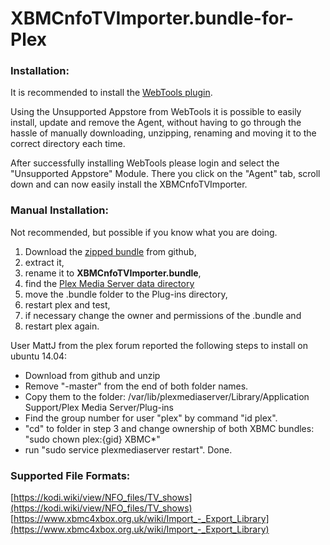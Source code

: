 XBMCnfoTVImporter.bundle-for-Plex
=================================
### Installation:
It is recommended to install the [WebTools plugin](http://forums.plex.tv/discussion/288191/webtools-unsupported-appstore/p1).

Using the Unsupported Appstore from WebTools it is possible
to easily install, update and remove the Agent, without having
to go through the hassle of manually downloading, unzipping,
renaming and moving it to the correct directory each time.

After successfully installing WebTools please login and select the
"Unsupported Appstore" Module. There you click on the "Agent" tab,
scroll down and can now easily install the XBMCnfoTVImporter.

### Manual Installation:
Not recommended, but possible if you know what you are doing.

1. Download the [zipped bundle](https://github.com/trulow/XBMCnfoTVImporter.bundle/archive/master.zip) from github,
2. extract it,
3. rename it to **XBMCnfoTVImporter.bundle**,
4. find the [Plex Media Server data directory](https://support.plex.tv/hc/en-us/articles/202915258-Where-is-the-Plex-Media-Server-data-directory-located)
5. move the .bundle folder to the Plug-ins directory,
6. restart plex and test,
7. if necessary change the owner and permissions of the .bundle and
8. restart plex again.

User MattJ from the plex forum reported the following steps to install on ubuntu 14.04:
- Download from github and unzip
- Remove "-master" from the end of both folder names.
- Copy them to the folder:  /var/lib/plexmediaserver/Library/Application Support/Plex Media Server/Plug-ins
- Find the group number for user "plex" by command "id plex".
- "cd" to folder in step 3 and change ownership of both XBMC bundles: "sudo chown plex:{gid} XBMC*"
- run "sudo service plexmediaserver restart".
Done.

### Supported File Formats:
[https://kodi.wiki/view/NFO_files/TV_shows](https://kodi.wiki/view/NFO_files/TV_shows)
[https://www.xbmc4xbox.org.uk/wiki/Import_-_Export_Library](https://www.xbmc4xbox.org.uk/wiki/Import_-_Export_Library)
